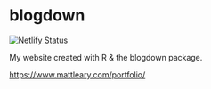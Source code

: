 # blogdown
[![Netlify Status](https://api.netlify.com/api/v1/badges/d884d71e-3d44-4124-a1bd-92bbb40ab8ef/deploy-status)](https://app.netlify.com/sites/mattleary/deploys)

My  website created with R & the blogdown package.

https://www.mattleary.com/portfolio/
